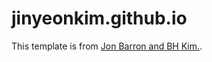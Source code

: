 # jinyeonkim.github.io
This template is from <a href="https://jonbarron.info/">Jon Barron and <a href="https://github.com/bhkim94/bhkim94.github.io">BH Kim.</a>.
